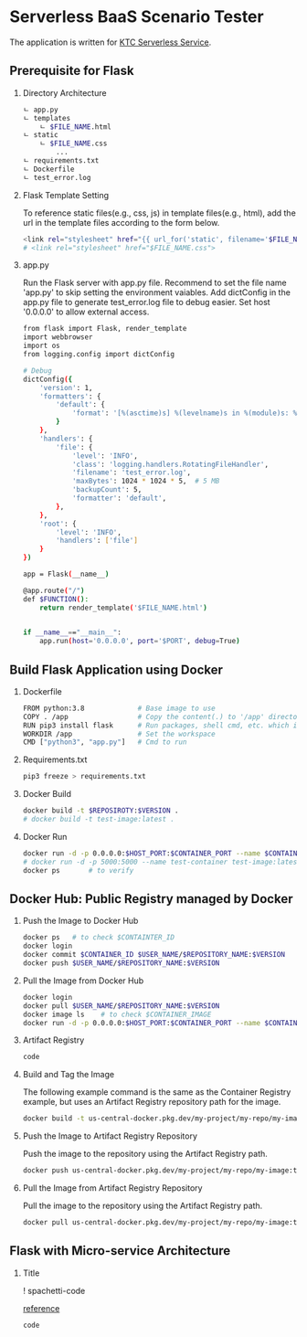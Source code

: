 # Serverless BaaS Scenario Tester

The application is written for [KTC Serverless Service](https://serverlessdev-web.ktcloud.com:12581/auth/login). 


## Prerequisite for Flask

1. Directory Architecture

    ```sh
    ㄴ app.py
    ㄴ templates
        ㄴ $FILE_NAME.html
    ㄴ static
        ㄴ $FILE_NAME.css 
            ...
    ㄴ requirements.txt
    ㄴ Dockerfile
    ㄴ test_error.log
    ```

1.  Flask Template Setting

    To reference static files(e.g., css, js) in template files(e.g., html), add the url in the template files according to the form below.

    ```sh
    <link rel="stylesheet" href="{{ url_for('static', filename='$FILE_NAME.css') }}">
    # <link rel="stylesheet" href="$FILE_NAME.css">
    ```

1.  app.py

    Run the Flask server with app.py file.
    Recommend to set the file name 'app.py' to skip setting the environment vaiables.
    Add dictConfig in the app.py file to generate test_error.log file to debug easier.
    Set host '0.0.0.0' to allow external access.

    ```sh
    from flask import Flask, render_template
    import webbrowser
    import os
    from logging.config import dictConfig

    # Debug
    dictConfig({
        'version': 1,
        'formatters': {
            'default': {
                'format': '[%(asctime)s] %(levelname)s in %(module)s: %(message)s',
            }
        },
        'handlers': {
            'file': {
                'level': 'INFO',
                'class': 'logging.handlers.RotatingFileHandler', 
                'filename': 'test_error.log',
                'maxBytes': 1024 * 1024 * 5,  # 5 MB
                'backupCount': 5,
                'formatter': 'default',
            },
        },
        'root': {
            'level': 'INFO',
            'handlers': ['file']
        }
    })

    app = Flask(__name__)

    @app.route("/")
    def $FUNCTION():
        return render_template('$FILE_NAME.html')
        

    if __name__=="__main__":
        app.run(host='0.0.0.0', port='$PORT', debug=True)
    ```


## Build Flask Application using Docker

1.  Dockerfile

    ```sh
    FROM python:3.8             # Base image to use
    COPY . /app                 # Copy the content(.) to '/app' directory in the container
    RUN pip3 install flask      # Run packages, shell cmd, etc. which is necessary to the project
    WORKDIR /app                # Set the workspace
    CMD ["python3", "app.py"]   # Cmd to run
    ```

1.  Requirements.txt

    ```sh
    pip3 freeze > requirements.txt
    ```

1.  Docker Build

    ```sh
    docker build -t $REPOSIROTY:$VERSION .
    # docker build -t test-image:latest .
    ```

1.  Docker Run

    ```sh
    docker run -d -p 0.0.0.0:$HOST_PORT:$CONTAINER_PORT --name $CONTAINER_NAME $IMAGE_NAME:$VERSION
    # docker run -d -p 5000:5000 --name test-container test-image:latest
    docker ps       # to verify
    ```


## Docker Hub: Public Registry managed by Docker

1.  Push the Image to Docker Hub

    ```sh
    docker ps   # to check $CONTAINTER_ID
    docker login
    docker commit $CONTAINER_ID $USER_NAME/$REPOSITORY_NAME:$VERSION
    docker push $USER_NAME/$REPOSITORY_NAME:$VERSION
    ```

1.  Pull the Image from Docker Hub

    ```sh
    docker login
    docker pull $USER_NAME/$REPOSITORY_NAME:$VERSION
    docker image ls    # to check $CONTAINER_IMAGE
    docker run -d -p 0.0.0.0:$HOST_PORT:$CONTAINER_PORT --name $CONTAINER_NAME $REPOSITORY_NAME:$VERSION
    ```

1.  Artifact Registry

    ```sh
    code
    ```

1.  Build and Tag the Image

    The following example command is the same as the Container Registry example, but uses an Artifact Registry repository path for the image.

    ```sh
    docker build -t us-central-docker.pkg.dev/my-project/my-repo/my-image:tag1
    ```

1.  Push the Image to Artifact Registry Repository

    Push the image to the repository using the Artifact Registry path.

    ```sh
    docker push us-central-docker.pkg.dev/my-project/my-repo/my-image:tag1
    ```

1.  Pull the Image from Artifact Registry Repository

    Pull the image to the repository using the Artifact Registry path.

    ```sh
    docker pull us-central-docker.pkg.dev/my-project/my-repo/my-image:tag1
    ```


## Flask with Micro-service Architecture

1.  Title

    ! spachetti-code

    [reference](https://justkode.kr/python/flask-restapi-2)

    ```sh
    code
    ```